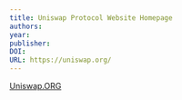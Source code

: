 ```yaml
---
title: Uniswap Protocol Website Homepage
authors: 
year: 
publisher: 
DOI: 
URL: https://uniswap.org/
---
```

[Uniswap.ORG](https://uniswap.org/)
